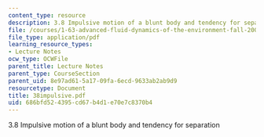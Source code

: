 ```yaml
---
content_type: resource
description: 3.8 Impulsive motion of a blunt body and tendency for separation
file: /courses/1-63-advanced-fluid-dynamics-of-the-environment-fall-2002/686bfd524395cd67b4d1e70e7c8370b4_38impulsive.pdf
file_type: application/pdf
learning_resource_types:
- Lecture Notes
ocw_type: OCWFile
parent_title: Lecture Notes
parent_type: CourseSection
parent_uid: 8e97ad61-5a17-09fa-6ecd-9633ab2ab9d9
resourcetype: Document
title: 38impulsive.pdf
uid: 686bfd52-4395-cd67-b4d1-e70e7c8370b4
---
```

3.8 Impulsive motion of a blunt body and tendency for separation

